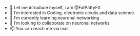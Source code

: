 - 👋 Let me introduce myself, i am @FatPattyFX
- 👀 I’m interested in Coding, electronic cicuits and data science.
- 🌱 I’m currently learning neuronal networking
- 💞️ I’m looking to collaborate on neuronal networks
- 📫 You can reach me via mail

<!---
FatPattyFX/FatPattyFX is a ✨ special ✨ repository because its `README.md` (this file) appears on your GitHub profile.
You can click the Preview link to take a look at your changes.
--->
